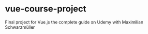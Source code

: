 # vue-course-project
Final project for Vue.js the complete guide on Udemy with Maximilian Schwarzmüller
